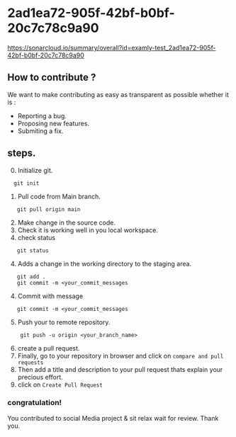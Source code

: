 # 2ad1ea72-905f-42bf-b0bf-20c7c78c9a90
https://sonarcloud.io/summary/overall?id=examly-test_2ad1ea72-905f-42bf-b0bf-20c7c78c9a90

## How to contribute ?
We want to make contributing as easy as transparent as possible whether it is :
 * Reporting a bug.
 * Proposing new features.
 * Submiting a fix.
 ## steps.
 0. Initialize git.
  ```
    git init
 ```
 1. Pull code from Main branch.
 ```
    git pull origin main
 ```
 2. Make change in the source code.
 3. Check it is working well in you local workspace.
 4. check status
 ```
    git status
 ```
 4. Adds a change in the working directory to the staging area.
 ```
    git add .
    git commit -m <your_commit_messages
```
 4. Commit with message
 ```
    git commit -m <your_commit_messages
```
5. Push your to remote repository.
```
    git push -u origin <your_branch_name>
```
6. create a pull request.
7. Finally, go to your repository in browser and click on `compare and pull requests`
8. Then add a title and description to your pull request thats explain your precious effort.
9. click on `Create Pull Request`
### congratulation!
You contributed to social Media project & sit relax wait for review. Thank you.
